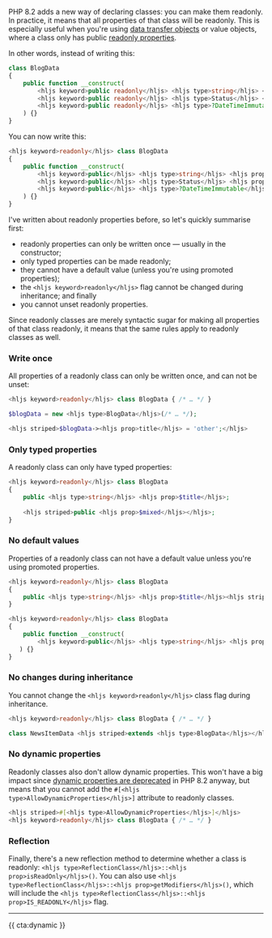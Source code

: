 PHP 8.2 adds a new way of declaring classes: you can make them readonly. In practice, it means that all properties of that class will be readonly. This is especially useful when you're using [data transfer objects](/blog/structuring-unstructured-data) or value objects, where a class only has public [readonly properties](/blog/php-81-readonly-properties).

In other words, instead of writing this:

```php
class BlogData
{
    public function __construct(
        <hljs keyword>public readonly</hljs> <hljs type>string</hljs> <hljs prop>$title</hljs>,
        <hljs keyword>public readonly</hljs> <hljs type>Status</hljs> <hljs prop>$status</hljs>,
        <hljs keyword>public readonly</hljs> <hljs type>?DateTimeImmutable</hljs> <hljs prop>$publishedAt</hljs> = <hljs keyword>null</hljs>,
    ) {}
}
```

You can now write this:

```php
<hljs keyword>readonly</hljs> class BlogData
{
    public function __construct(
        <hljs keyword>public</hljs> <hljs type>string</hljs> <hljs prop>$title</hljs>,
        <hljs keyword>public</hljs> <hljs type>Status</hljs> <hljs prop>$status</hljs>,
        <hljs keyword>public</hljs> <hljs type>?DateTimeImmutable</hljs> <hljs prop>$publishedAt</hljs> = <hljs keyword>null</hljs>,
    ) {}
}
```

I've written about readonly properties before, so let's quickly summarise first:

- readonly properties can only be written once — usually in the constructor;
- only typed properties can be made readonly;
- they cannot have a default value (unless you're using promoted properties);
- the `<hljs keyword>readonly</hljs>` flag cannot be changed during inheritance; and finally
- you cannot unset readonly properties.

Since readonly classes are merely syntactic sugar for making all properties of that class readonly, it means that the same rules apply to readonly classes as well.

### Write once

All properties of a readonly class can only be written once, and can not be unset:

```php
<hljs keyword>readonly</hljs> class BlogData { /* … */ }

$blogData = new <hljs type>BlogData</hljs>(/* … */);

<hljs striped>$blogData-><hljs prop>title</hljs> = 'other';</hljs>
```

### Only typed properties

A readonly class can only have typed properties:

```php
<hljs keyword>readonly</hljs> class BlogData
{
    public <hljs type>string</hljs> <hljs prop>$title</hljs>;
    
    <hljs striped>public <hljs prop>$mixed</hljs></hljs>;
}
```

### No default values

Properties of a readonly class can not have a default value unless you're using promoted properties.

```php
<hljs keyword>readonly</hljs> class BlogData
{
    public <hljs type>string</hljs> <hljs prop>$title</hljs><hljs striped> = 'default'</hljs>;
}
```

```php
<hljs keyword>readonly</hljs> class BlogData
{
    public function __construct(
        <hljs keyword>public</hljs> <hljs type>string</hljs> <hljs prop>$title</hljs> = 'default', <hljs comment>// This works</hljs>
   ) {}
}
```

### No changes during inheritance

You cannot change the `<hljs keyword>readonly</hljs>` class flag during inheritance.

```php
<hljs keyword>readonly</hljs> class BlogData { /* … */ }

class NewsItemData <hljs striped>extends <hljs type>BlogData</hljs></hljs> { /* … */ }
```

### No dynamic properties

Readonly classes also don't allow dynamic properties. This won't have a big impact since [dynamic properties are deprecated](/blog/deprecated-dynamic-properties-in-php-82) in PHP 8.2 anyway, but means that you cannot add the `#[<hljs type>AllowDynamicProperties</hljs>]` attribute to readonly classes.

```php
<hljs striped>#[<hljs type>AllowDynamicProperties</hljs>]</hljs>
<hljs keyword>readonly</hljs> class BlogData { /* … */ }
```

### Reflection

Finally, there's a new reflection method to determine whether a class is readonly: `<hljs type>ReflectionClass</hljs>::<hljs prop>isReadOnly</hljs>()`. You can also use `<hljs type>ReflectionClass</hljs>::<hljs prop>getModifiers</hljs>()`, which will include the `<hljs type>ReflectionClass</hljs>::<hljs prop>IS_READONLY</hljs>` flag.

---

{{ cta:dynamic }}
